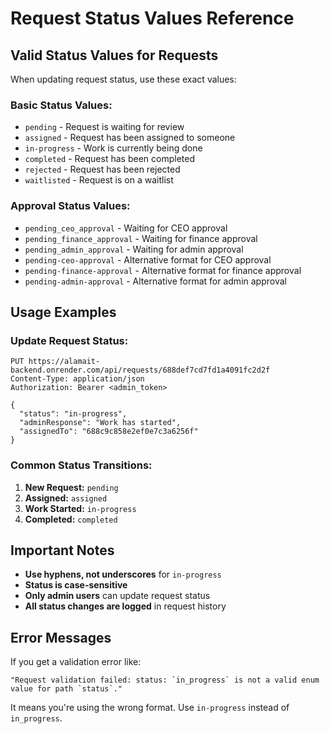# Request Status Values Reference

## Valid Status Values for Requests

When updating request status, use these exact values:

### **Basic Status Values:**
- `pending` - Request is waiting for review
- `assigned` - Request has been assigned to someone
- `in-progress` - Work is currently being done
- `completed` - Request has been completed
- `rejected` - Request has been rejected
- `waitlisted` - Request is on a waitlist

### **Approval Status Values:**
- `pending_ceo_approval` - Waiting for CEO approval
- `pending_finance_approval` - Waiting for finance approval
- `pending_admin_approval` - Waiting for admin approval
- `pending-ceo-approval` - Alternative format for CEO approval
- `pending-finance-approval` - Alternative format for finance approval
- `pending-admin-approval` - Alternative format for admin approval

## Usage Examples

### **Update Request Status:**
```http
PUT https://alamait-backend.onrender.com/api/requests/688def7cd7fd1a4091fc2d2f
Content-Type: application/json
Authorization: Bearer <admin_token>

{
  "status": "in-progress",
  "adminResponse": "Work has started",
  "assignedTo": "688c9c858e2ef0e7c3a6256f"
}
```

### **Common Status Transitions:**
1. **New Request:** `pending`
2. **Assigned:** `assigned`
3. **Work Started:** `in-progress`
4. **Completed:** `completed`

## Important Notes

- **Use hyphens, not underscores** for `in-progress`
- **Status is case-sensitive**
- **Only admin users** can update request status
- **All status changes are logged** in request history

## Error Messages

If you get a validation error like:
```
"Request validation failed: status: `in_progress` is not a valid enum value for path `status`."
```

It means you're using the wrong format. Use `in-progress` instead of `in_progress`. 